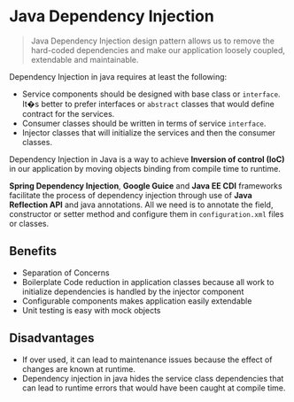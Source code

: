 # Java Dependency Injection

> Java Dependency Injection design pattern allows us to remove the hard-coded dependencies and make our application loosely coupled, extendable and maintainable.

Dependency Injection in java requires at least the following:

- Service components should be designed with base class or `interface`. It�s better to prefer interfaces or `abstract`
  classes that would define contract for the services.
- Consumer classes should be written in terms of service `interface`.
- Injector classes that will initialize the services and then the consumer classes.

Dependency Injection in Java is a way to achieve **Inversion of control (IoC)** in our application by moving objects
binding from compile time to runtime.

**Spring Dependency Injection**, **Google Guice** and **Java EE CDI** frameworks facilitate the process of dependency
injection through use of **Java Reflection API** and java annotations. All we need is to annotate the field, constructor
or setter method and configure them in `configuration.xml` files or classes.

## Benefits

* Separation of Concerns
* Boilerplate Code reduction in application classes because all work to initialize dependencies is handled by the
  injector component
* Configurable components makes application easily extendable
* Unit testing is easy with mock objects

## Disadvantages

* If over used, it can lead to maintenance issues because the effect of changes are known at runtime.
* Dependency injection in java hides the service class dependencies that can lead to runtime errors that would have been
  caught at compile time.